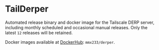 # TailDerper

Automated release binary and docker image for the Tailscale DERP server, including monthly scheduled and occasional manual releases. Only the latest `12` releases will be retained.

Docker images available at [DockerHub](https://hub.docker.com/r/mmx233/derper): `mmx233/derper`.
